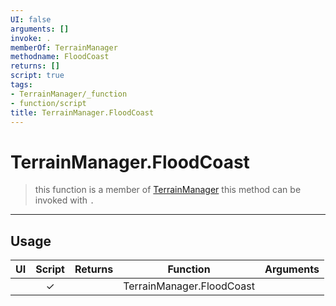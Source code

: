 ```yaml
---
UI: false
arguments: []
invoke: .
memberOf: TerrainManager
methodname: FloodCoast
returns: []
script: true
tags:
- TerrainManager/_function
- function/script
title: TerrainManager.FloodCoast
---
```

# TerrainManager.FloodCoast
> this function is a member of [TerrainManager](civ-6/lua/TerrainManager.md)
> this method can be invoked with `.`
-----
## Usage
|  UI | Script | Returns | Function | Arguments |
|:---:|:------:|-------:|:--------:|:---------|
| |✓||TerrainManager.FloodCoast||
